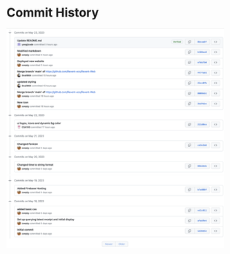# Commit History

<img src="Commit History/2.png" alt="Logo">
<img src="Commit History/1.png" alt="Logo">
